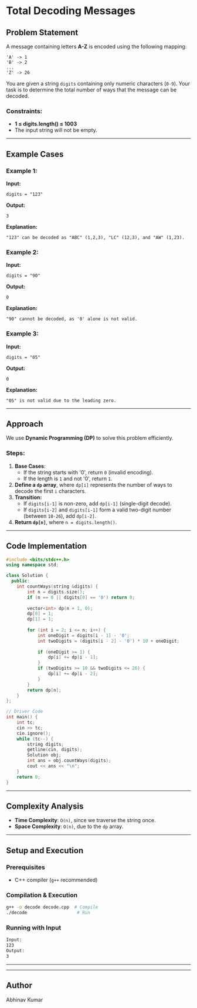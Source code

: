 # Total Decoding Messages

## Problem Statement
A message containing letters **A-Z** is encoded using the following mapping:

```
'A' -> 1
'B' -> 2
...
'Z' -> 26
```

You are given a string `digits` containing only numeric characters (`0-9`). Your task is to determine the total number of ways that the message can be decoded.

### Constraints:
- **1 ≤ digits.length() ≤ 1003**
- The input string will not be empty.

---

## Example Cases

### Example 1:
**Input:**
```
digits = "123"
```
**Output:**
```
3
```
**Explanation:**
```
"123" can be decoded as "ABC" (1,2,3), "LC" (12,3), and "AW" (1,23).
```

### Example 2:
**Input:**
```
digits = "90"
```
**Output:**
```
0
```
**Explanation:**
```
"90" cannot be decoded, as '0' alone is not valid.
```

### Example 3:
**Input:**
```
digits = "05"
```
**Output:**
```
0
```
**Explanation:**
```
"05" is not valid due to the leading zero.
```

---

## Approach
We use **Dynamic Programming (DP)** to solve this problem efficiently.

### Steps:
1. **Base Cases**:
   - If the string starts with '0', return `0` (invalid encoding).
   - If the length is `1` and not '0', return `1`.
2. **Define a `dp` array**, where `dp[i]` represents the number of ways to decode the first `i` characters.
3. **Transition:**
   - If `digits[i-1]` is non-zero, add `dp[i-1]` (single-digit decode).
   - If `digits[i-2]` and `digits[i-1]` form a valid two-digit number (between `10-26`), add `dp[i-2]`.
4. **Return `dp[n]`**, where `n = digits.length()`.

---

## Code Implementation

```cpp
#include <bits/stdc++.h>
using namespace std;

class Solution {
  public:
    int countWays(string &digits) {
        int n = digits.size();
        if (n == 0 || digits[0] == '0') return 0;
        
        vector<int> dp(n + 1, 0);
        dp[0] = 1;
        dp[1] = 1;
        
        for (int i = 2; i <= n; i++) {
            int oneDigit = digits[i - 1] - '0';
            int twoDigits = (digits[i - 2] - '0') * 10 + oneDigit;
            
            if (oneDigit >= 1) {
                dp[i] += dp[i - 1];
            }
            if (twoDigits >= 10 && twoDigits <= 26) {
                dp[i] += dp[i - 2];
            }
        }
        return dp[n];
    }
};

// Driver Code
int main() {
    int tc;
    cin >> tc;
    cin.ignore();
    while (tc--) {
        string digits;
        getline(cin, digits);
        Solution obj;
        int ans = obj.countWays(digits);
        cout << ans << "\n";
    }
    return 0;
}
```

---

## Complexity Analysis
- **Time Complexity**: `O(n)`, since we traverse the string once.
- **Space Complexity**: `O(n)`, due to the `dp` array.

---

## Setup and Execution
### Prerequisites
- C++ compiler (`g++` recommended)

### Compilation & Execution
```sh
g++ -o decode decode.cpp  # Compile
./decode                   # Run
```

### Running with Input
```sh
Input:
123
Output:
3
```

---

---

## Author
Abhinav Kumar

